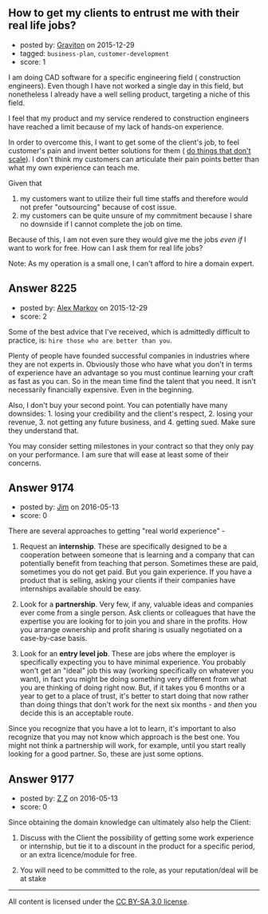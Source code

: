 ## How to get my clients to entrust me with their real life jobs?

- posted by: [Graviton](https://stackexchange.com/users/2728/graviton) on 2015-12-29
- tagged: `business-plan`, `customer-development`
- score: 1

I am doing CAD software for a specific engineering field ( construction engineers). Even though I have not worked a single day in this field, but nonetheless I already have a well selling product, targeting a niche of this field.

I feel that my product and my service rendered to construction engineers have reached a limit because of my lack of hands-on experience.

In order to overcome this, I want to get some of the client's job, to feel customer's pain and invent better solutions for them ( [do things that don't scale][1]). I don't think my customers can articulate their pain points better than what my own experience can teach me. 

Given that

 1. my customers want to utilize their full time staffs and therefore would not prefer "outsourcing" because of cost issue.
 2. my customers can be quite unsure of my commitment because I share no downside if I cannot complete the job on time.

Because of this, I am not even sure they would give me the jobs *even if* I want to work for free. How can I ask them for real life jobs? 

Note: As my operation is a small one, I can't afford to hire a domain expert. 


  [1]: http://www.paulgraham.com/ds.html


## Answer 8225

- posted by: [Alex Markov](https://stackexchange.com/users/1814004/alex-markov) on 2015-12-29
- score: 2

Some of the best advice that I've received, which is admittedly difficult to practice, is: `hire those who are better than you`. 

Plenty of people have founded successful companies in industries where they are not experts in. Obviously those who have what you don't in terms of experience have an advantage so you must continue learning your craft as fast as you can. So in the mean time find the talent that you need. It isn't necessarily financially expensive. Even in the beginning. 

Also, I don't buy your second point. You can potentially have many downsides: 1. losing your credibility and the client's respect, 2. losing your revenue, 3. not getting any future business, and 4. getting sued. Make sure they understand that. 

You may consider setting milestones in your contract so that they only pay on your performance. I am sure that will ease at least some of their concerns.


## Answer 9174

- posted by: [Jim](https://stackexchange.com/users/351236/jim) on 2016-05-13
- score: 0

There are several approaches to getting "real world experience" -

1. Request an **internship**. These are specifically designed to be a cooperation between someone that is learning and a company that can potentially benefit from teaching that person. Sometimes these are paid, sometimes you do not get paid. But you gain experience. If you have a product that is selling, asking your clients if their companies have internships available should be easy.

2. Look for a **partnership**. Very few, if any, valuable ideas and companies ever come from a single person. Ask clients or colleagues that have the expertise you are looking for to join you and share in the profits. How you arrange ownership and profit sharing is usually negotiated on a case-by-case basis.

3. Look for an **entry level job**. These are jobs where the employer is specifically expecting you to have minimal experience. You probably won't get an "ideal" job this way (working specifically on whatever you want), in fact you might be doing something very different from what you are thinking of doing right now. But, if it takes you 6 months or a year to get to a place of trust, it's better to start doing that now rather than doing things that don't work for the next six months - and *then* you decide this is an acceptable route.

Since you recognize that you have a lot to learn, it's important to also recognize that you may not know which approach is the best one. You might not think a partnership will work, for example, until you start really looking for a good partner. So, these are just some options.


## Answer 9177

- posted by: [Z Z](https://stackexchange.com/users/7691178/z-z) on 2016-05-13
- score: 0

Since obtaining the domain knowledge can ultimately also help the Client:

 1. Discuss with the Client the possibility of getting some work experience or internship, but tie it to a discount in the product for a specific period, or an extra licence/module for free.
    
 2. You will need to be committed to the role, as your reputation/deal will be at stake



---

All content is licensed under the [CC BY-SA 3.0 license](https://creativecommons.org/licenses/by-sa/3.0/).
